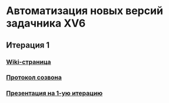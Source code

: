 # Автоматизация новых версий задачника XV6
## Итерация 1
### [Wiki-страница](https://github.com/moevm/mse1h2025-xv6/wiki)
### [Протокол созвона](https://github.com/moevm/mse1h2025-xv6/wiki/%D0%9F%D1%80%D0%BE%D1%82%D0%BE%D0%BA%D0%BE%D0%BB%D1%8B-%D1%81%D0%BE%D0%B7%D0%B2%D0%BE%D0%BD%D0%BE%D0%B2)
### [Презентация на 1-ую итерацию](https://github.com/moevm/mse1h2025-xv6/blob/reports/reports/%D0%9F%D1%80%D0%B5%D0%B7%D0%B5%D0%BD%D1%82%D0%B0%D1%86%D0%B8%D1%8F_1_%D0%B8%D1%82%D0%B5%D1%80%D0%B0%D1%86%D0%B8%D1%8F.pdf)